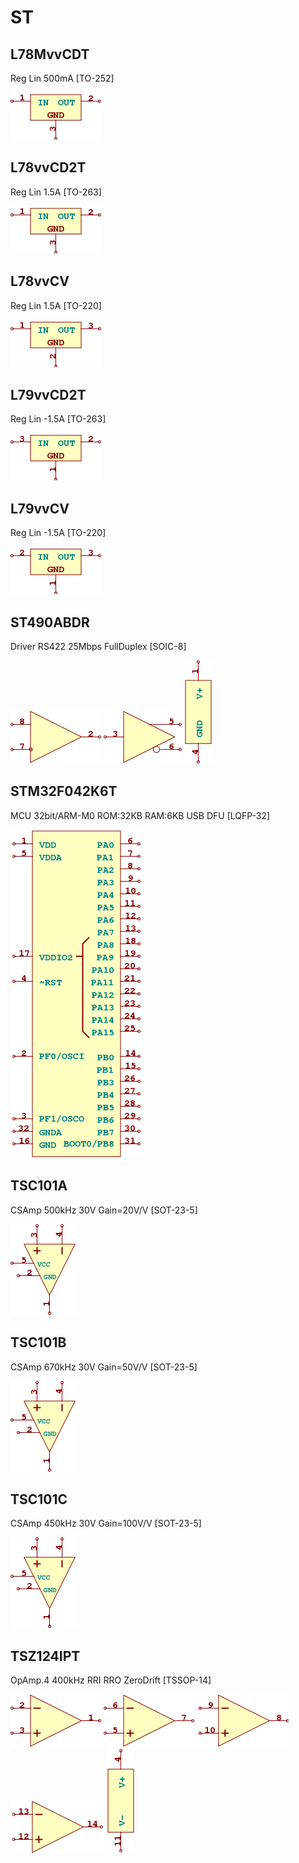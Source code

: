 # ST

## L78MvvCDT
Reg Lin 500mA [TO-252]

![L78MvvCDT__1__1](/images/Intersil__ISL21070__1__1.png?raw=true) 

## L78vvCD2T
Reg Lin 1.5A [TO-263]

![L78vvCD2T__1__1](/images/Intersil__ISL21070__1__1.png?raw=true) 

## L78vvCV
Reg Lin 1.5A [TO-220]

![L78vvCV__1__1](/images/ST__L78vvCV__1__1.png?raw=true) 

## L79vvCD2T
Reg Lin -1.5A [TO-263]

![L79vvCD2T__1__1](/images/Microchip__MCP1700T-vv02E-TT__1__1.png?raw=true) 

## L79vvCV
Reg Lin -1.5A [TO-220]

![L79vvCV__1__1](/images/TexasInstruments__LM1117DT-v.v__1__1.png?raw=true) 

## ST490ABDR
Driver RS422 25Mbps FullDuplex [SOIC-8]

![ST490ABDR__1__1](/images/ST__ST490ABDR__1__1.png?raw=true) 
![ST490ABDR__2__1](/images/ST__ST490ABDR__2__1.png?raw=true) 
![ST490ABDR__3__1](/images/ST__ST490ABDR__3__1.png?raw=true) 

## STM32F042K6T
MCU 32bit/ARM-M0 ROM:32KB RAM:6KB USB DFU [LQFP-32]

![STM32F042K6T__1__1](/images/ST__STM32F042K6T__1__1.png?raw=true) 

## TSC101A
CSAmp 500kHz 30V Gain=20V/V [SOT-23-5]

![TSC101A__1__1](/images/ST__TSC101A__1__1.png?raw=true) 

## TSC101B
CSAmp 670kHz 30V Gain=50V/V [SOT-23-5]

![TSC101B__1__1](/images/ST__TSC101A__1__1.png?raw=true) 

## TSC101C
CSAmp 450kHz 30V Gain=100V/V [SOT-23-5]

![TSC101C__1__1](/images/ST__TSC101A__1__1.png?raw=true) 

## TSZ124IPT
OpAmp.4 400kHz RRI RRO ZeroDrift [TSSOP-14]

![TSZ124IPT__1__1](/images/AnalogDevices__AD8552ARUZ__1__1.png?raw=true) 
![TSZ124IPT__2__1](/images/AnalogDevices__AD8552ARUZ__2__1.png?raw=true) 
![TSZ124IPT__3__1](/images/AnalogDevices__AD8554ARUZ__3__1.png?raw=true) 
![TSZ124IPT__4__1](/images/AnalogDevices__AD8554ARUZ__4__1.png?raw=true) 
![TSZ124IPT__5__1](/images/AnalogDevices__AD8554ARUZ__5__1.png?raw=true) 

